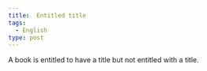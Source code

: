 ```yaml
---
title:  Entitled title
tags:
  - English
type: post
---
```


<p>A book is entitled to have a title but not entitled with a title.</p>
